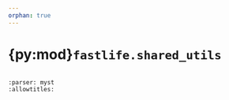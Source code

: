 ```yaml
---
orphan: true
---
```


# {py:mod}`fastlife.shared_utils`

```{py:module} fastlife.shared_utils
```

```{autodoc2-docstring} fastlife.shared_utils
:parser: myst
:allowtitles:
```
